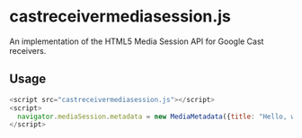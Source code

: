 # castreceivermediasession.js
An implementation of the HTML5 Media Session API for Google Cast receivers.

## Usage

``` javascript
<script src="castreceivermediasession.js"></script>
<script>
  navigator.mediaSession.metadata = new MediaMetadata({title: "Hello, world"});
</script>
```
